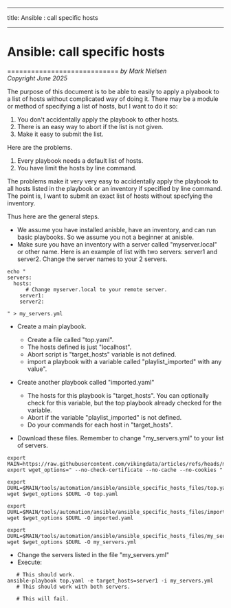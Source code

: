 --------
title: Ansible : call specific hosts

--------

# Ansible: call specific hosts
============================
*by Mark Nielsen*  
*Copyright June 2025*

The purpose of this document is to be able to easily to apply a plyabook to
a list of hosts without complicated way of doing it. There may be a module or method
of specifying a list of hosts, but I want to do it so:
1. You don't accidentally apply the playbook to other hosts.
2. There is an easy way to abort if the list is not given.
3. Make it easy to submit the list.

Here are the problems.
1. Every playbook needs a default list of hosts.
2. You have limit the hosts by line command.

The problems make it very very easy to accidentally apply the playbook to all hosts
listed in the playbook or an inventory if specified by line command.
The point is, I want to submit an exact list of hosts without specfying
the inventory.


Thus here are the general steps.
* We assume you have installed anisble, have an inventory, and can run basic playbooks. So
we assume you not a beginner at anisble. 
* Make sure you have an inventory with a server called "myserver.local" or other name. Here is an example
of list with two servers: server1 and server2. Change the server names to your 2 servers. 
```
echo "
servers:
  hosts:
      # Change myserver.local to your remote server. 
    server1:
    server2:
      
" > my_servers.yml
```
* Create a main playbook.
    * Create a file called "top.yaml".
    * The hosts defined is just "localhost".
    * Abort script is "target_hosts" variable is not defined.
    * import a playbook with a variable called "playlist_imported" with any value".
* Create another playbook called "imported.yaml"
    * The hosts for this playbook is  "target_hosts". You can optionally check for this variable, but the
    top playbook already checked for the variable.
    * Abort if the variable "playlist_imported" is not defined.
    * Do your commands for each host in "target_hosts".

* Download these files. Remember to change "my_servers.yml" to your list of servers.
```
export MAIN=https://raw.githubusercontent.com/vikingdata/articles/refs/heads/main
export wget_options=" --no-check-certificate --no-cache --no-cookies "

export DURL=$MAIN/tools/automation/ansible/ansible_specific_hosts_files/top.yaml
wget $wget_options $DURL -O top.yaml

export DURL=$MAIN/tools/automation/ansible/ansible_specific_hosts_files/imported.yaml
wget $wget_options $DURL -O imported.yaml

export DURL=$MAIN/tools/automation/ansible/ansible_specific_hosts_files/my_servers.yml
wget $wget_options $DURL -O my_servers.yml
```
* Change the servers listed in the file "my_servers.yml"
* Execute:
```
   # This should work.
ansible-playbook top.yaml -e target_hosts=server1 -i my_servers.yml
   # This should work with both servers.

   # This will fail. 

```